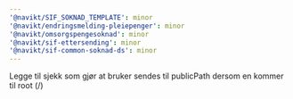 ```yaml
---
'@navikt/SIF_SOKNAD_TEMPLATE': minor
'@navikt/endringsmelding-pleiepenger': minor
'@navikt/omsorgspengesoknad': minor
'@navikt/sif-ettersending': minor
'@navikt/sif-common-soknad-ds': minor
---
```


Legge til sjekk som gjør at bruker sendes til publicPath dersom en kommer til root (/)
